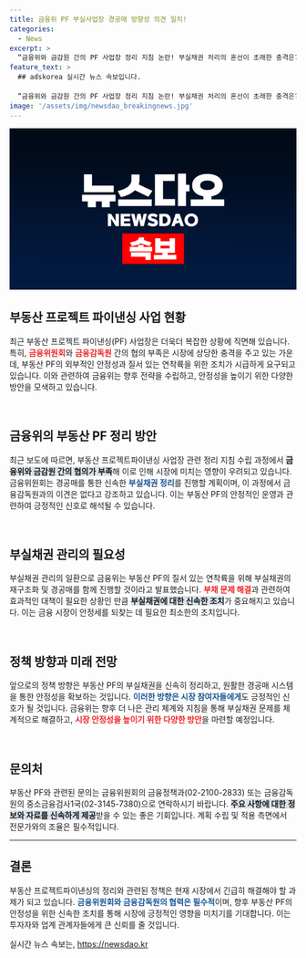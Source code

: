 ```yaml
---
title: 금융위 PF 부실사업장 경공매 방향성 의견 일치!
categories:
  - News
excerpt: >
  “금융위와 금감원 간의 PF 사업장 정리 지침 논란! 부실채권 처리의 혼선이 초래한 충격은? 파장이 커지는 현 상황, 궁금증을 유발하는 이면을 살펴보세요.”
feature_text: >
  ## adskorea 실시간 뉴스 속보입니다.

  “금융위와 금감원 간의 PF 사업장 정리 지침 논란! 부실채권 처리의 혼선이 초래한 충격은? 파장이 커지는 현 상황, 궁금증을 유발하는 이면을 살펴보세요.”
image: '/assets/img/newsdao_breakingnews.jpg'
---
```


<p><img src="/assets/img/newsdao_breakingnews.jpg" alt="adskorea 속보" /></p>

<h2 data-ke-size="size26">부동산 프로젝트 파이낸싱 사업 현황</h2>

<p data-ke-size="size16">최근 부동산 프로젝트 파이낸싱(PF) 사업장은 더욱더 복잡한 상황에 직면해 있습니다. 특히, <b><span style="color: #ee2323;">금융위원회</span></b>와 <b><span style="color: #ee2323;">금융감독원</span></b> 간의 협의 부족은 시장에 상당한 충격을 주고 있는 가운데, 부동산 PF의 외부적인 안정성과 질서 있는 연착륙을 위한 조치가 시급하게 요구되고 있습니다. 이와 관련하여 금융위는 향후 전략을 수립하고, 안정성을 높이기 위한 다양한 방안을 모색하고 있습니다.</p>

<p data-ke-size="size16">&nbsp;</p>

<h2 data-ke-size="size26">금융위의 부동산 PF 정리 방안</h2>

<p data-ke-size="size16">최근 보도에 따르면, 부동산 프로젝트파이낸싱 사업장 관련 정리 지침 수립 과정에서 <b><span style="background-color: #21538527;">금융위와 금감원 간의 협의가 부족</span></b>해 이로 인해 시장에 미치는 영향이 우려되고 있습니다. 금융위원회는 경공매를 통한 신속한 <b><span style="color: #1a5490;">부실채권 정리</span></b>를 진행할 계획이며, 이 과정에서 금융감독원과의 이견은 없다고 강조하고 있습니다. 이는 부동산 PF의 안정적인 운영과 관련하여 긍정적인 신호로 해석될 수 있습니다.</p>

<p data-ke-size="size16">&nbsp;</p>

<h2 data-ke-size="size26">부실채권 관리의 필요성</h2>

<p data-ke-size="size16">부실채권 관리의 일환으로 금융위는 부동산 PF의 질서 있는 연착륙을 위해 부실채권의 재구조화 및 경공매를 함께 진행할 것이라고 발표했습니다. <b><span style="color: #ee2323;">부채 문제 해결</span></b>과 관련하여 효과적인 대책이 필요한 상황인 만큼 <b><span style="background-color: #21538527;">부실채권에 대한 신속한 조치</span></b>가 중요해지고 있습니다. 이는 금융 시장이 안정세를 되찾는 데 필요한 최소한의 조치입니다.</p>

<p data-ke-size="size16">&nbsp;</p>

<h2 data-ke-size="size26">정책 방향과 미래 전망</h2>

<p data-ke-size="size16">앞으로의 정책 방향은 부동산 PF의 부실채권을 신속히 정리하고, 원활한 경공매 시스템을 통한 안정성을 확보하는 것입니다. <b><span style="color: #1a5490;">이러한 방향은 시장 참여자들에게</span></b>도 긍정적인 신호가 될 것입니다. 금융위는 향후 더 나은 관리 체계와 지침을 통해 부실채권 문제를 체계적으로 해결하고, <b><span style="color: #ee2323;">시장 안정성을 높이기 위한 다양한 방안</span></b>을 마련할 예정입니다.</p>

<p data-ke-size="size16">&nbsp;</p>

<h2 data-ke-size="size26">문의처</h2>

<p data-ke-size="size16">부동산 PF와 관련된 문의는 금융위원회의 금융정책과(02-2100-2833) 또는 금융감독원의 중소금융검사1국(02-3145-7380)으로 연락하시기 바랍니다. <b><span style="background-color: #21538527;">주요 사항에 대한 정보와 자료를 신속하게 제공</span></b>받을 수 있는 좋은 기회입니다. 계획 수립 및 적용 측면에서 전문가와의 조율은 필수적입니다.</p>

<hr>

<h2 data-ke-size="size26">결론</h2>

<p data-ke-size="size16">부동산 프로젝트파이낸싱의 정리와 관련된 정책은 현재 시장에서 긴급히 해결해야 할 과제가 되고 있습니다. <b><span style="color: #1a5490;">금융위원회와 금융감독원의 협력은 필수적</span></b>이며, 향후 부동산 PF의 안정성을 위한 신속한 조치를 통해 시장에 긍정적인 영향을 미치기를 기대합니다. 이는 투자자와 업계 관계자들에게 큰 신뢰를 줄 것입니다.</p>
실시간 뉴스 속보는, <a href="https://newsdao.kr" rel="dofollow">https://newsdao.kr</a>


